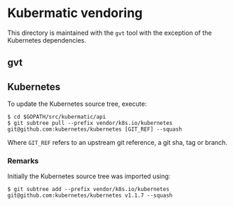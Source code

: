 # Kubermatic vendoring

This directory is maintained with the `gvt` tool with the exception of the Kubernetes dependencies.

## gvt

## Kubernetes

To update the Kubernetes source tree, execute:

```
$ cd $GOPATH/src/kubermatic/api
$ git subtree pull --prefix vendor/k8s.io/kubernetes git@github.com:kubernetes/kubernetes [GIT_REF] --squash
```

Where `GIT_REF` refers to an upstream git reference, a git sha, tag or branch.

### Remarks
Initially the Kubernetes source tree was imported using:

`$ git subtree add --prefix vendor/k8s.io/kubernetes git@github.com:kubernetes/kubernetes v1.1.7 --squash`


